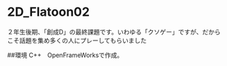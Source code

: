 # 2D_Flatoon02
２年生後期、「創成D」の最終課題です。いわゆる「クソゲー」ですが、だからこそ話題を集め多くの人にプレーしてもらいました

##環境
C++　OpenFrameWorksで作成。
